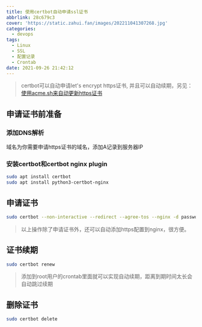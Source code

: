 ```yaml
---
title: 使用certbot自动申请ssl证书
abbrlink: 28c679c3
cover: 'https://static.zahui.fan/images/202211041307268.jpg'
categories:
  - devops
tags:
  - Linux
  - SSL
  - 配置记录
  - Crontab
date: 2021-09-26 21:42:12
---
```


> certbot可以自动申请let's encrypt https证书, 并且可以自动续期，另见：[使用acme.sh来自动更新https证书](/posts/1e777b9e)

## 申请证书前准备

### 添加DNS解析

域名为你需要申请https证书的域名，添加A记录到服务器IP

### 安装certbot和certbot nginx plugin

```bash
sudo apt install certbot
sudo apt install python3-certbot-nginx
```

## 申请证书

```bash
sudo certbot --non-interactive --redirect --agree-tos --nginx -d password.zahui.fan -m captain@zahui.fan
```

> 以上操作除了申请证书外，还可以自动添加https配置到nginx，很方便。

## 证书续期

```bash
sudo certbot renew
```

> 添加到root用户的crontab里面就可以实现自动续期，距离到期时间太长会自动跳过续期

## 删除证书

```bash
sudo certbot delete
```
